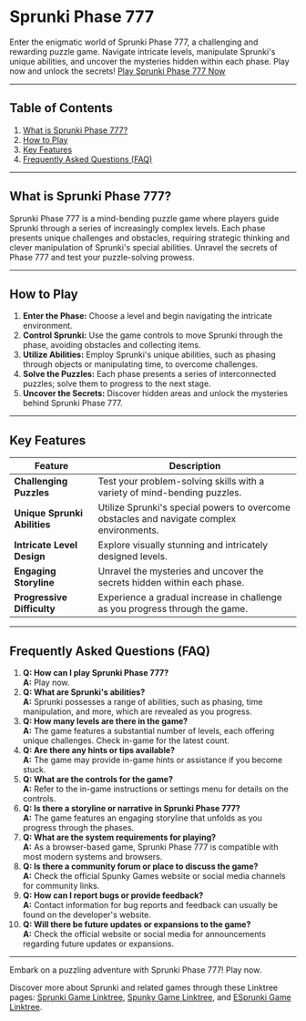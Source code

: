 # Sprunki Phase 777

Enter the enigmatic world of Sprunki Phase 777, a challenging and rewarding puzzle game.  Navigate intricate levels, manipulate Sprunki's unique abilities, and uncover the mysteries hidden within each phase. Play now and unlock the secrets! [Play Sprunki Phase 777 Now](https://spunky.games/sprunki-phase-777)

---

## Table of Contents

1. [What is Sprunki Phase 777?](#what-is-sprunki-phase-777)
2. [How to Play](#how-to-play)
3. [Key Features](#key-features)
4. [Frequently Asked Questions (FAQ)](#faq)

---

## What is Sprunki Phase 777? <a id="what-is-sprunki-phase-777"></a>

Sprunki Phase 777 is a mind-bending puzzle game where players guide Sprunki through a series of increasingly complex levels. Each phase presents unique challenges and obstacles, requiring strategic thinking and clever manipulation of Sprunki's special abilities. Unravel the secrets of Phase 777 and test your puzzle-solving prowess.

---

## How to Play <a id="how-to-play"></a>

1. **Enter the Phase:** Choose a level and begin navigating the intricate environment.
2. **Control Sprunki:**  Use the game controls to move Sprunki through the phase, avoiding obstacles and collecting items.
3. **Utilize Abilities:**  Employ Sprunki's unique abilities, such as phasing through objects or manipulating time, to overcome challenges.
4. **Solve the Puzzles:**  Each phase presents a series of interconnected puzzles; solve them to progress to the next stage.
5. **Uncover the Secrets:**  Discover hidden areas and unlock the mysteries behind Sprunki Phase 777.


---

## Key Features <a id="key-features"></a>

| Feature              | Description                                                                                |
|-----------------------|--------------------------------------------------------------------------------------------|
| **Challenging Puzzles** |  Test your problem-solving skills with a variety of mind-bending puzzles.                  |
| **Unique Sprunki Abilities** | Utilize Sprunki's special powers to overcome obstacles and navigate complex environments. |
| **Intricate Level Design** | Explore visually stunning and intricately designed levels.                                |
| **Engaging Storyline** | Unravel the mysteries and uncover the secrets hidden within each phase.                   |
| **Progressive Difficulty** |  Experience a gradual increase in challenge as you progress through the game.              |


---

## Frequently Asked Questions (FAQ) <a id="faq"></a>

1. **Q: How can I play Sprunki Phase 777?** <br> **A:**  Play now.
2. **Q: What are Sprunki's abilities?** <br> **A:** Sprunki possesses a range of abilities, such as phasing, time manipulation, and more, which are revealed as you progress.
3. **Q: How many levels are there in the game?** <br> **A:**  The game features a substantial number of levels, each offering unique challenges.  Check in-game for the latest count.
4. **Q: Are there any hints or tips available?** <br> **A:**  The game may provide in-game hints or assistance if you become stuck.
5. **Q: What are the controls for the game?** <br> **A:**  Refer to the in-game instructions or settings menu for details on the controls.
6. **Q: Is there a storyline or narrative in Sprunki Phase 777?** <br> **A:**  The game features an engaging storyline that unfolds as you progress through the phases.
7. **Q:  What are the system requirements for playing?** <br> **A:** As a browser-based game, Sprunki Phase 777 is compatible with most modern systems and browsers.
8. **Q: Is there a community forum or place to discuss the game?** <br> **A:**  Check the official Spunky Games website or social media channels for community links.
9. **Q: How can I report bugs or provide feedback?** <br> **A:**  Contact information for bug reports and feedback can usually be found on the developer's website.
10. **Q:  Will there be future updates or expansions to the game?** <br> **A:** Check the official website or social media for announcements regarding future updates or expansions.


---


Embark on a puzzling adventure with Sprunki Phase 777! Play now.


Discover more about Sprunki and related games through these Linktree pages: [Sprunki Game Linktree](https://linktr.ee/Sprunki.Game), [Spunky Game Linktree](https://linktr.ee/SpunkyGame), and [ESprunki Game Linktree](https://linktr.ee/ESprunki).
